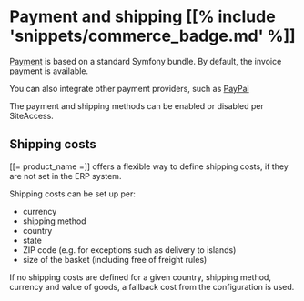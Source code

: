 # Payment and shipping [[% include 'snippets/commerce_badge.md' %]]

[Payment](../payment/payment.md) is based on a standard Symfony bundle. 
By default, the invoice payment is available.

You can also integrate other payment providers, such as [PayPal](../payment/paypal.md)

The payment and shipping methods can be enabled or disabled per SiteAccess.

## Shipping costs

[[= product_name =]] offers a flexible way to define shipping costs, if they are not set in the ERP system.

Shipping costs can be set up per:

- currency
- shipping method
- country
- state
- ZIP code (e.g. for exceptions such as delivery to islands)
- size of the basket (including free of freight rules)

If no shipping costs are defined for a given country, shipping method, currency and value of goods, a fallback cost from the configuration is used.
